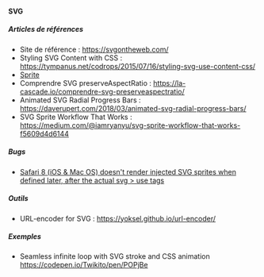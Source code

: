 #### SVG

##### Articles de références
- Site de référence : https://svgontheweb.com/
- Styling SVG <use> Content with CSS : https://tympanus.net/codrops/2015/07/16/styling-svg-use-content-css/
- [Sprite](https://css-tricks.com/svg-sprites-use-better-icon-fonts/)
- Comprendre SVG preserveAspectRatio : https://la-cascade.io/comprendre-svg-preserveaspectratio/
- Animated SVG Radial Progress Bars : https://daverupert.com/2018/03/animated-svg-radial-progress-bars/
- SVG Sprite Workflow That Works : https://medium.com/@iamryanyu/svg-sprite-workflow-that-works-f5609d4d6144

##### Bugs
- [Safari 8 (iOS & Mac OS) doesn't render injected SVG sprites when defined later, after the actual svg > use tags](https://gist.github.com/rhawbert/05c7a758cb22d2a1ed24)

##### Outils
- URL-encoder for SVG : https://yoksel.github.io/url-encoder/

##### Exemples
- Seamless infinite loop with SVG stroke and CSS animation https://codepen.io/Twikito/pen/POPjBe


